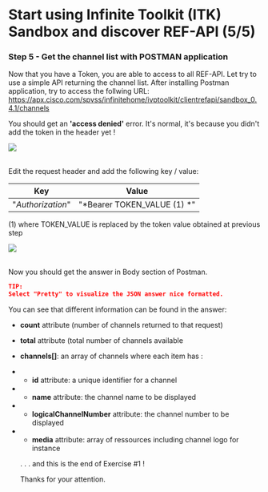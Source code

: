 #  Start using Infinite Toolkit (ITK) Sandbox and discover REF-API (5/5)


### Step 5 - Get the channel list with POSTMAN application

Now that you have a Token, you are able to access to all REF-API.
Let try to use a simple API returning the channel list.
After installing Postman application, try to access the follwing URL:
https://apx.cisco.com/spvss/infinitehome/ivptoolkit/clientrefapi/sandbox_0.4.1/channels

You should get an **'access denied'** error.
It's normal, it's because you didn't add the token in the header yet !

  ![](/posts/files/itk-start-ref-api-101/assets/images/Start-REF-API-101-10.jpg)<br/><br/>

Edit the request header and add the following key / value:


Key | Value
------| ------------
"*Authorization*" | "*Bearer TOKEN_VALUE (1) *"
(1) where TOKEN_VALUE is replaced by the token value obtained at previous step
</br>





  ![](/posts/files/itk-start-ref-api-101/assets/images/Start-REF-API-101-20.jpg)<br/><br/>

Now you should get the answer in Body section of Postman.
```json
TIP:
Select "Pretty" to visualize the JSON answer nice formatted.
```


You can see that different information can be found in the answer:

- **count** attribute (number of channels returned to that request)
- **total** attribute (total number of channels available
- **channels[]**: an array of channels where each item has :


- - **id** attribute: a unique identifier for a channel
- - **name** attribute: the channel name to be displayed
- - **logicalChannelNumber** attribute: the channel number to be displayed
- - **media** attribute: array of ressources including channel logo for instance






  . . . and this is the end of Exercise #1 !

  Thanks for your attention.

